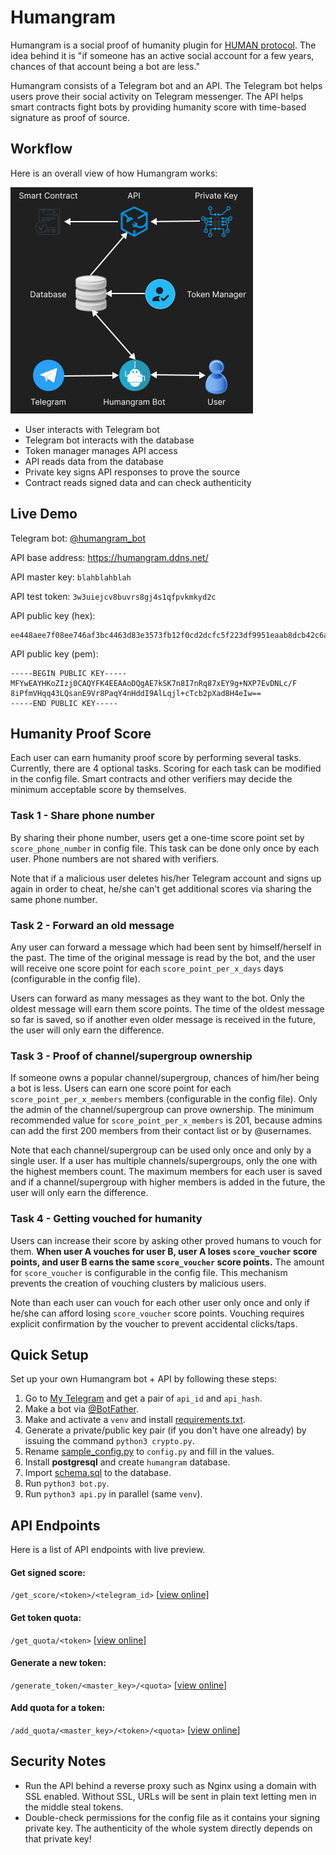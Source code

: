 # Humangram
Humangram is a social proof of humanity plugin for
[HUMAN protocol](https://www.humanprotocol.org/).
The idea behind it is "if someone has an active social
account for a few years, chances of that account being a
bot are less."

Humangram consists of a Telegram bot and an API. The
Telegram bot helps users prove their social activity on
Telegram messenger. The API helps smart contracts fight
bots by providing humanity score with time-based
signature as proof of source.

## Workflow
Here is an overall view of how Humangram works:

![workflow](images/workflow.jpg)
* User interacts with Telegram bot
* Telegram bot interacts with the database
* Token manager manages API access
* API reads data from the database
* Private key signs API responses to prove the source
* Contract reads signed data and can check authenticity

## Live Demo
Telegram bot: [@humangram_bot](https://t.me/humangram_bot)

API base address: https://humangram.ddns.net/

API master key: `blahblahblah`

API test token: `3w3uiejcv8buvrs8gj4s1qfpvkmkyd2c`

API public key (hex):
```
ee448aee7f08ee746af3bc4463d83e3573fb12f0cd2dcfc5f223df9951eaab8dcb42c6a713d56bf0f6aa6389c775d23d0252ea8e5f9c4dc6f6a5769df07e1e23
```

API public key (pem):
```
-----BEGIN PUBLIC KEY-----
MFYwEAYHKoZIzj0CAQYFK4EEAAoDQgAE7kSK7n8I7nRq87xEY9g+NXP7EvDNLc/F
8iPfmVHqq43LQsanE9Vr8PaqY4nHddI9AlLqjl+cTcb2pXad8H4eIw==
-----END PUBLIC KEY-----
```

## Humanity Proof Score
Each user can earn humanity proof score by performing
several tasks. Currently, there are 4 optional tasks.
Scoring for each task can be modified in the config file.
Smart contracts and other verifiers may decide the
minimum acceptable score by themselves.

### Task 1 - Share phone number
By sharing their phone number, users get a one-time
score point set by `score_phone_number` in config file.
This task can be done only once by each user. Phone
numbers are not shared with verifiers.

Note that if a malicious user deletes his/her Telegram
account and signs up again in order to cheat, he/she 
can't get additional scores via sharing the same 
phone number.

### Task 2 - Forward an old message
Any user can forward a message which had been sent by
himself/herself in the past. The time of the original
message is read by the bot, and the user will receive
one score point for each `score_point_per_x_days` days
(configurable in the config file). 

Users can forward as many messages as they want to the bot.
Only the oldest message will earn them score points. The
time of the oldest message so far is saved, so if another
even older message is received in the future, the user
will only earn the difference.

### Task 3 - Proof of channel/supergroup ownership
If someone owns a popular channel/supergroup, chances of
him/her being a bot is less. Users can earn one score
point for each `score_point_per_x_members` members
(configurable in the config file). Only the admin of the
channel/supergroup can prove ownership. The minimum
recommended value for `score_point_per_x_members` is
201, because admins can add the first 200 members from
their contact list or by @usernames.

Note that each channel/supergroup can be used only once
and only by a single user. If a user has multiple
channels/supergroups, only the one with the highest
members count. The maximum members for each user is saved
and if a channel/supergroup with higher members is added
in the future, the user will only earn the difference.

### Task 4 - Getting vouched for humanity
Users can increase their score by asking other proved
humans to vouch for them. **When user A vouches for user
B, user A loses `score_voucher` score points, and user B
earns the same `score_voucher` score points.** The
amount for `score_voucher` is configurable in the config
file. This mechanism prevents the creation of vouching
clusters by malicious users.

Note than each user can vouch for each other user only
once and only if he/she can afford losing `score_voucher`
score points. Vouching requires explicit confirmation
by the voucher to prevent accidental clicks/taps.


## Quick Setup
Set up your own Humangram bot + API by following these
steps:

1) Go to [My Telegram](https://my.telegram.org/)
   and get a pair of `api_id` and `api_hash`.
2) Make a bot via [@BotFather](https://t.me/BotFather).
3) Make and activate a `venv` and install
   [requirements.txt](/requirements.txt).
4) Generate a private/public key pair (if you don't have
   one already) by issuing the command
   `python3 crypto.py`.
5) Rename [sample_config.py](/sample_config.py) to
   `config.py` and fill in the values.
6) Install **postgresql** and create `humangram` database.
7) Import [schema.sql](/schema.sql) to the database.
8) Run `python3 bot.py`.
9) Run `python3 api.py` in parallel (same `venv`).

## API Endpoints
Here is a list of API endpoints with live preview.

#### Get signed score:
`/get_score/<token>/<telegram_id>`
[[view online](https://humangram.ddns.net/get_score/3w3uiejcv8buvrs8gj4s1qfpvkmkyd2c/75149591)]

#### Get token quota:
`/get_quota/<token>`
[[view online](https://humangram.ddns.net/get_quota/3w3uiejcv8buvrs8gj4s1qfpvkmkyd2c)]

#### Generate a new token:
`/generate_token/<master_key>/<quota>`
[[view online](https://humangram.ddns.net/generate_token/blahblahblah/100)]

#### Add quota for a token:
`/add_quota/<master_key>/<token>/<quota>`
[[view online](https://humangram.ddns.net/add_quota/blahblahblah/3w3uiejcv8buvrs8gj4s1qfpvkmkyd2c/100)]

## Security Notes
* Run the API behind a reverse proxy such as Nginx using
a domain with SSL enabled. Without SSL, URLs will be sent
in plain text letting men in the middle steal tokens.
* Double-check permissions for the config file as it
contains your signing private key. The authenticity of
the whole system directly depends on that private key! 
